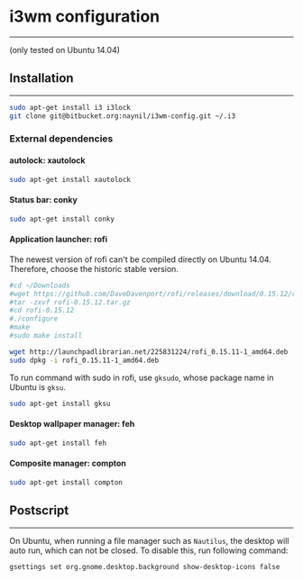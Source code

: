 # i3wm configuration
---
(only tested on Ubuntu 14.04)

## Installation
---
```sh
sudo apt-get install i3 i3lock
git clone git@bitbucket.org:naynil/i3wm-config.git ~/.i3
```

### External dependencies

#### autolock: xautolock
```sh
sudo apt-get install xautolock
```



#### Status bar: conky
```sh
sudo apt-get install conky
```

#### Application launcher: rofi
The newest version of rofi can't be compiled directly on Ubuntu 14.04.
Therefore, choose the historic stable version.
```sh
#cd ~/Downloads
#wget https://github.com/DaveDavenport/rofi/releases/download/0.15.12/rofi-0.15.12.tar.gz
#tar -zxvf rofi-0.15.12.tar.gz
#cd rofi-0.15.12
#./configure
#make
#sudo make install

wget http://launchpadlibrarian.net/225831224/rofi_0.15.11-1_amd64.deb
sudo dpkg -i rofi_0.15.11-1_amd64.deb
```

To run command with sudo in rofi, use `gksudo`, whose package name in Ubuntu is `gksu`.
``` sh
sudo apt-get install gksu
```

#### Desktop wallpaper manager: feh
``` sh
sudo apt-get install feh
```

#### Composite manager: compton
``` sh
sudo apt-get install compton
```

## Postscript
---
On Ubuntu, when running a file manager such as `Nautilus`,
the desktop will auto run, which can not be closed.
To disable this, run following command:
``` sh
gsettings set org.gnome.desktop.background show-desktop-icons false
```
